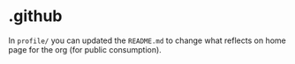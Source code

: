 # .github

In `profile/` you can updated the `README.md` to change what reflects on home page for the org (for public consumption). 
